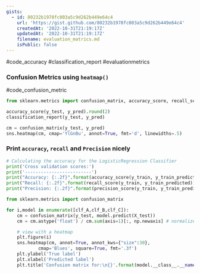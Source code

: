 ```yaml
---
gists:
  - id: 80232b1978fc003a5c9d262b449e64c4
    url: 'https://gist.github.com/80232b1978fc003a5c9d262b449e64c4'
    createdAt: '2022-10-31T21:19:17Z'
    updatedAt: '2022-10-31T21:19:17Z'
    filename: evaluation_matrics.md
    isPublic: false
---
```



#code_accuracy #classification_report #evaluationmetrics 



### Confusion Metrics using `heatmap()`
#code_confusion_metric 

```python
from sklearn.metrics import confusion_matrix, accuracy_score, recall_score

accuracy_score(y_test, y_pred).round(2)
classification_report(y_test, y_pred)

cm = confusion_matrix(y_test, y_pred)
sns.heatmap(cm, cmap='YlGnBu', annot=True, fmt='d', linewidths=.5)
```


### Print `accuracy`, `recall` and `Precision` nicely

```python
# Calculating the accuracy for the LogisticRegression Classifier 
print('Cross validation scores:')
print('-------------------------')
print("Accuracy: {:.2f}".format(accuracy_score(y_train, y_train_predicted)))
print("Recall: {:.2f}".format(recall_score(y_train, y_train_predicted)))
print("Precision: {:.2f}".format(precision_score(y_train, y_train_predicted)))
```

```python
from sklearn.metrics import confusion_matrix

for i,model in enumerate([clf_A,clf_B,clf_C]):
    cm = confusion_matrix(y_test, model.predict(X_test))
    cm = cm.astype('float') / cm.sum(axis=1)[:, np.newaxis] # normalize the data

    # view with a heatmap
    plt.figure(i)
    sns.heatmap(cm, annot=True, annot_kws={"size":30}, 
            cmap='Blues', square=True, fmt='.3f')
    plt.ylabel('True label')
    plt.xlabel('Predicted label')
    plt.title('Confusion matrix for:\n{}'.format(model.__class__.__name__));
```


